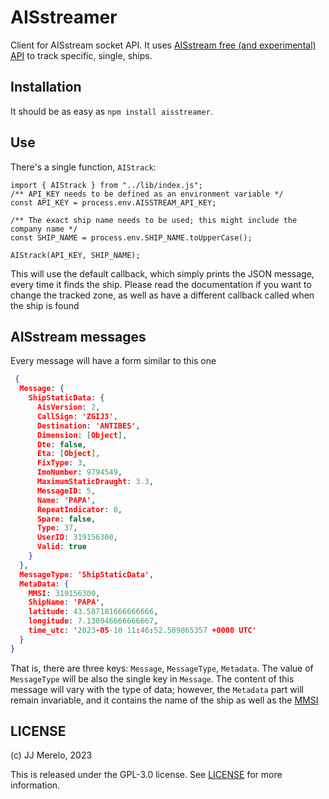 # AISstreamer

Client for AISstream socket API. It uses [AISstream free (and experimental) API](https://aisstream.io/) to track specific, single, ships.

## Installation

It should be as easy as `npm install aisstreamer`.

## Use

There's a single function, `AIStrack`:

```JS
import { AIStrack } from "../lib/index.js";
/** API_KEY needs to be defined as an environment variable */
const API_KEY = process.env.AISSTREAM_API_KEY;

/** The exact ship name needs to be used; this might include the company name */
const SHIP_NAME = process.env.SHIP_NAME.toUpperCase();

AIStrack(API_KEY, SHIP_NAME);
```

This will use the default callback, which simply prints the JSON message, every time it finds the ship. Please read the documentation if you want to change the tracked zone, as well as have a different callback called when the ship is found

## AISstream messages

Every message will have a form similar to this one

```JSON
 {
  Message: {
    ShipStaticData: {
      AisVersion: 2,
      CallSign: 'ZGIJ3',
      Destination: 'ANTIBES',
      Dimension: [Object],
      Dte: false,
      Eta: [Object],
      FixType: 3,
      ImoNumber: 9794549,
      MaximumStaticDraught: 3.3,
      MessageID: 5,
      Name: 'PAPA',
      RepeatIndicator: 0,
      Spare: false,
      Type: 37,
      UserID: 319156300,
      Valid: true
    }
  },
  MessageType: 'ShipStaticData',
  MetaData: {
    MMSI: 319156300,
    ShipName: 'PAPA',
    latitude: 43.587181666666666,
    longitude: 7.130946666666667,
    time_utc: '2023-05-10 11:46:52.509865357 +0000 UTC'
  }
}
```

That is, there are three keys: `Message`, `MessageType`, `Metadata`. The value of `MessageType` will be also the single key in `Message`. The content of this message will vary with the type of data; however, the `Metadata` part will remain invariable, and it contains the name of the ship as well as the [MMSI](https://en.wikipedia.org/wiki/Maritime_Mobile_Service_Identity)

## LICENSE

(c) JJ Merelo, 2023

This is released under the GPL-3.0 license. See [LICENSE](LICENSE) for more information.
